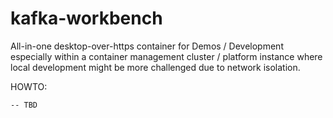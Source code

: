 # kafka-workbench
All-in-one desktop-over-https container for Demos / Development especially within a container management cluster / platform instance where local development might be more challenged due to network isolation. 

HOWTO: 

    -- TBD

